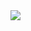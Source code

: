 <picture>
  <source
    srcset="https://github-readme-stats.vercel.app/api?username=loplayersolo&show_icons=true&theme=dark"
    media="(prefers-color-scheme: dracula)"
  />
  <source
    srcset="https://github-readme-stats.vercel.app/api?username=loplayersolo&show_icons=true"
    media="(prefers-color-scheme: dracula), (prefers-color-scheme: no-preference)"
  />
  <img src="https://github-readme-stats.vercel.app/api?username=loplayersolo&show_icons=true" />
</picture>
